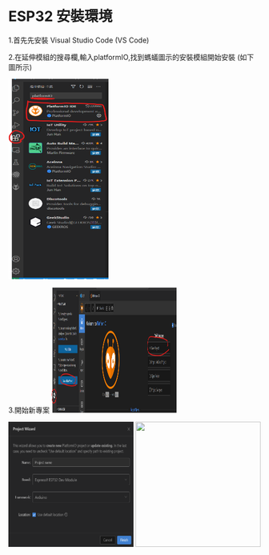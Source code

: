 # ESP32 安裝環境

1.首先先安裝  Visual Studio Code (VS Code) 

2.在延伸模組的搜尋欄,輸入platformIO,找到螞蟻圖示的安裝模組開始安裝 (如下圖所示) 

<img src="./img/install_1.png" width=200px height=400px> 

3.開始新專案 
<img src="./img/install_2.png" width=250px height=250px> 

<img src="./img/install_3.png" width=250px height=250px> 



<img src="./img/blink.gif" width=250px height=250px> 
